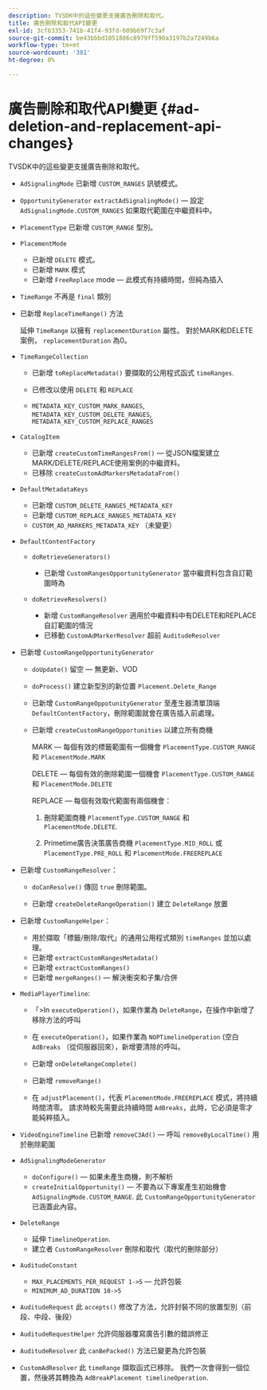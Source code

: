 ```yaml
---
description: TVSDK中的這些變更支援廣告刪除和取代。
title: 廣告刪除和取代API變更
exl-id: 3cf63353-741b-41f4-93fd-609b69f7c3af
source-git-commit: be43bbbd1051886c8979ff590a3197b2a7249b6a
workflow-type: tm+mt
source-wordcount: '381'
ht-degree: 0%

---
```


# 廣告刪除和取代API變更 {#ad-deletion-and-replacement-api-changes}

TVSDK中的這些變更支援廣告刪除和取代。

* `AdSignalingMode` 已新增 `CUSTOM_RANGES` 訊號模式。

* `OpportunityGenerator`  `extractAdSignalingMode()`  — 設定 `AdSignalingMode.CUSTOM_RANGES` 如果取代範圍在中繼資料中。

* `PlacementType` 已新增 `CUSTOM_RANGE` 型別。

* `PlacementMode`

   * 已新增 `DELETE` 模式。
   * 已新增 `MARK` 模式
   * 已新增 `FreeReplace` mode — 此模式有持續時間，但純為插入

* `TimeRange` 不再是 `final` 類別

* 已新增 `ReplaceTimeRange()` 方法

   延伸 `TimeRange` 以擁有 `replacementDuration` 屬性。 對於MARK和DELETE案例， `replacementDuration` 為0。

* `TimeRangeCollection`

   * 已新增 `toReplaceMetadata()` 要擷取的公用程式函式 `timeRanges`.

   * 已修改以使用 `DELETE` 和 `REPLACE`

   * `METADATA_KEY_CUSTOM_MARK_RANGES`, `METADATA_KEY_CUSTOM_DELETE_RANGES`, `METADATA_KEY_CUSTOM_REPLACE_RANGES`

* `CatalogItem`

   * 已新增 `createCustomTimeRangesFrom()`  — 從JSON檔案建立MARK/DELETE/REPLACE使用案例的中繼資料。
   * 已移除 `createCustomAdMarkersMetadataFrom()`

* `DefaultMetadataKeys`

   * 已新增 `CUSTOM_DELETE_RANGES_METADATA_KEY`
   * 已新增 `CUSTOM_REPLACE_RANGES_METADATA_KEY`
   * `CUSTOM_AD_MARKERS_METADATA_KEY` （未變更）

* `DefaultContentFactory`

   * `doRetrieveGenerators()`

      * 已新增 `CustomRangesOpportunityGenerator` 當中繼資料包含自訂範圍時為
   * `doRetrieveResolvers()`

      * 新增 `CustomRangeResolver` 適用於中繼資料中有DELETE和REPLACE自訂範圍的情況
      * 已移動 `CustomAdMarkerResolver` 超前 `AuditudeResolver`


* 已新增 `CustomRangeOpportunityGenerator`

   * `doUpdate()` 留空 — 無更新、VOD
   * `doProcess()` 建立新型別的新位置 `Placement.Delete_Range`

   * 已新增 `CustomRangeOppotunityGenerator` 至產生器清單頂端 `DefaultContentFactory`，刪除範圍就會在廣告插入前處理。

   * 已新增 `createCustomRangeOpportunities` 以建立所有商機

      MARK — 每個有效的標籤範圍有一個機會 `PlacementType.CUSTOM_RANGE` 和 `PlacementMode.MARK`

      DELETE — 每個有效的刪除範圍一個機會 `PlacementType.CUSTOM_RANGE` 和 `PlacementMode.DELETE`

      REPLACE — 每個有效取代範圍有兩個機會：

      1. 刪除範圍商機 `PlacementType.CUSTOM_RANGE` 和 `PlacementMode.DELETE`.

      1. Primetime廣告決策廣告商機 `PlacementType.MID_ROLL` 或 `PlacementType.PRE_ROLL` 和 `PlacementMode.FREEREPLACE`

* 已新增 `CustomRangeResolver`：

   * `doCanResolve()` 傳回 `true` 刪除範圍。

   * 已新增 `createDeleteRangeOperation()` 建立 `DeleteRange` 放置

* 已新增 `CustomRangeHelper`：

   * 用於擷取「標籤/刪除/取代」的通用公用程式類別 `timeRanges` 並加以處理。
   * 已新增 `extractCustomRangesMetadata()`
   * 已新增 `extractCustomRanges()`
   * 已新增 `mergeRanges()`  — 解決衝突和子集/合併

* `MediaPlayerTimeline`:

   * 「>In `executeOperation()`，如果作業為 `DeleteRange`，在操作中新增了移除方法的呼叫

   * 在 `executeOperation()`，如果作業為 `NOPTimelineOperation` (空白 `AdBreaks` （從伺服器回來），新增要清除的呼叫。

   * 已新增 `onDeleteRangeComplete()`
   * 已新增 `removeRange()`
   * 在 `adjustPlacement()`，代表 `PlacementMode.FREEREPLACE` 模式，將持續時間清零。 請求時較先需要此持續時間 `AdBreaks`，此時，它必須是零才能純粹插入。

* `VideoEngineTimeline` 已新增 `removeC3Ad()`  — 呼叫 `removeByLocalTime()` 用於刪除範圍

* `AdSignalingModeGenerator`

   * `doConfigure()`  — 如果未產生商機，則不解析
   * `createInitialOpportunity()`  — 不要為以下專案產生初始機會 `AdSignalingMode.CUSTOM_RANGE`. 此 `CustomRangeOpportunityGenerator` 已涵蓋此內容。

* `DeleteRange`

   * 延伸 `TimelineOperation`.
   * 建立者 `CustomRangeResolver` 刪除和取代（取代的刪除部分）

* `AuditudeConstant`

   * `MAX_PLACEMENTS_PER_REQUEST 1->5`  — 允許包裝
   * `MINIMUM_AD_DURATION 10->5`

* `AuditudeRequest` 此 `accepts()` 修改了方法，允許封裝不同的放置型別（前段、中段、後段）

* `AuditudeRequestHelper` 允許伺服器覆寫廣告引數的錯誤修正

* `AuditudeResolver` 此 `canBePacked()` 方法已變更為允許包裝

* `CustomAdResolver` 此 `timeRange` 擷取函式已移除。 我們一次會得到一個位置，然後將其轉換為 `AdBreakPlacement timelineOperation`.
